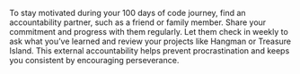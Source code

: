 To stay motivated during your 100 days of code journey, find an accountability partner, such as a friend or family member. Share your commitment and progress with them regularly. Let them check in weekly to ask what you’ve learned and review your projects like Hangman or Treasure Island. This external accountability helps prevent procrastination and keeps you consistent by encouraging perseverance.
